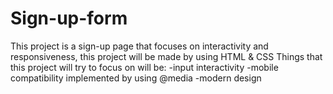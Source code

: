 # Sign-up-form
This project is a sign-up page that focuses on interactivity and responsiveness, this project will be made by using HTML & CSS
Things that this project will try to focus on will be:
-input interactivity
-mobile compatibility implemented by using @media
-modern design

